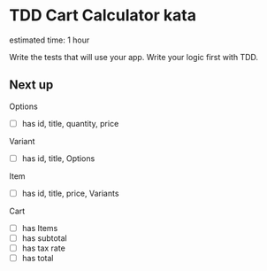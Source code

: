 # TDD Cart Calculator kata
estimated time: 1 hour

Write the tests that will use your app. Write your logic first with TDD.

## Next up

Options
- [ ] has id, title, quantity, price

Variant
- [ ] has id, title, Options

Item
- [ ] has id, title, price, Variants

Cart
- [ ] has Items
- [ ] has subtotal
- [ ] has tax rate
- [ ] has total
